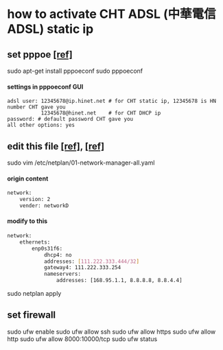 # how to activate CHT ADSL (中華電信ADSL) static ip

## set pppoe [\[ref\]](http://note.drx.tw/2008/08/networkpppoe-adsl.html)
sudo apt-get install pppoeconf
sudo pppoeconf
#### settings in pppoeconf GUI
```
adsl user: 12345678@ip.hinet.net # for CHT static ip, 12345678 is HN number CHT gave you
           12345678@hinet.net    # for CHT DHCP ip
password: # default password CHT gave you
all other options: yes
```

## edit this file [\[ref\]](https://www.opencli.com/linux/ubuntu-18-04-netplan-setup-static-ip), [\[ref\]](https://askubuntu.com/questions/1029531/how-to-setup-a-static-ip-on-ubuntu-server-18-04)
sudo vim /etc/netplan/01-network-manager-all.yaml

#### origin content
```bash
network:
    version: 2
    vender: networkD
``` 
#### modify to this
```bash
network:
    ethernets:
        enp0s31f6:
            dhcp4: no
            addresses: [111.222.333.444/32]
            gateway4: 111.222.333.254
            nameservers:
                addresses: [168.95.1.1, 8.8.8.8, 8.8.4.4]
```
sudo netplan apply

## set firewall
sudo ufw enable
sudo ufw allow ssh
sudo ufw allow https
sudo ufw allow http
sudo ufw allow 8000:10000/tcp
sudo ufw status
